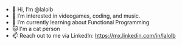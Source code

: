- 👋 Hi, I’m @lalolb
- 👀 I’m interested in videogames, coding, and music.
- 🌱 I’m currently learning about Functional Programming
- 🐱 I'm a cat person
- 📫 Reach out to me via LinkedIn: https://mx.linkedin.com/in/lalolb

<!---
lalolb/lalolb is a ✨ special ✨ repository because its `README.md` (this file) appears on your GitHub profile.
You can click the Preview link to take a look at your changes.
--->
